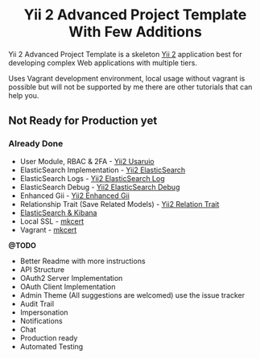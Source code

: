 <h1 align="center">Yii 2 Advanced Project Template With Few Additions</h1>

Yii 2 Advanced Project Template is a skeleton [Yii 2](http://www.yiiframework.com/) application best for
developing complex Web applications with multiple tiers.

Uses Vagrant development environment, local usage without vagrant is possible but will not be supported by me there are other tutorials that can help you.

## Not Ready for Production yet

### Already Done

* User Module, RBAC & 2FA - [Yii2 Usaruio](https://yii2-usuario.readthedocs.io/en/latest/)
* ElasticSearch Implementation - [Yii2 ElasticSearch](https://github.com/Mirocow/yii2-elasticsearch)
* ElasticSearch Logs - [Yii2 ElasticSearch Log](https://github.com/Mirocow/yii2-elasticsearch-log)
* ElasticSearch Debug - [Yii2 ElasticSearch Debug](https://github.com/Mirocow/yii2-elasticsearch-debug)
* Enhanced Gii - [Yii2 Enhanced Gii](https://github.com/mootensai/yii2-enhanced-gii)
* Relationship Trait (Save Related Models) - [Yii2 Relation Trait](https://github.com/mootensai/yii2-relation-trait)
* [ElasticSearch & Kibana](https://www.elastic.co/products/elastic-stack)
* Local SSL - [mkcert](https://github.com/FiloSottile/mkcert) 
* Vagrant - [mkcert](https://github.com/FiloSottile/mkcert) 

**@TODO**
* Better Readme with more instructions
* API Structure
* OAuth2 Server Implementation
* OAuth Client Implementation
* Admin Theme (All suggestions are welcomed) use the issue tracker
* Audit Trail
* Impersonation
* Notifications
* Chat
* Production ready
* Automated Testing

